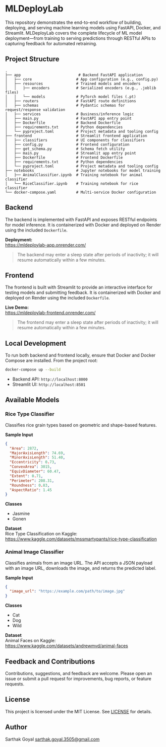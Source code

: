 # MLDeployLab

This repository demonstrates the end-to-end workflow of building, deploying, and serving machine learning models using FastAPI, Docker, and Streamlit. MLDeployLab covers the complete lifecycle of ML model deployment—from training to serving predictions through RESTful APIs to capturing feedback for automated retraining.

## Project Structure

```
.
├── app                          # Backend FastAPI application
│   ├── core                    # App configuration (e.g., config.py)
│   ├── resources               # Trained models and encoders
│   │   ├── encoders            # Serialized encoders (e.g., .joblib files)
│   │   └── models              # PyTorch model files (.pt)
│   ├── routers                 # FastAPI route definitions
│   ├── schemas                 # Pydantic schemas for request/response validation
│   ├── services                # Business/inference logic
│   ├── main.py                 # FastAPI app entry point
│   ├── Dockerfile              # Backend Dockerfile
│   ├── requirements.txt        # Python dependencies
│   └── pyproject.toml          # Project metadata and tooling config                     
├── frontend                    # Streamlit frontend application
│   ├── classifiers             # UI components for classifiers
│   ├── config.py               # Frontend configuration
│   ├── get_schema.py           # Schema fetch utility
│   ├── main.py                 # Streamlit app entry point
│   ├── Dockerfile              # Frontend Dockerfile
│   ├── requirements.txt        # Python dependencies
│   └── pyproject.toml          # Project metadata and tooling config
├── notebooks                   # Jupyter notebooks for model training
│   ├── AnimalClassifier.ipynb  # Training notebook for animal classifier
│   └── RiceClassifier.ipynb    # Training notebook for rice classifier
└── docker-compose.yaml         # Multi-service Docker configuration

````

## Backend

The backend is implemented with FastAPI and exposes RESTful endpoints for model inference. It is containerized with Docker and deployed on Render using the included `Dockerfile`.

**Deployment:**  
https://mldeploylab-app.onrender.com/

> The backend may enter a sleep state after periods of inactivity; it will resume automatically within a few minutes.

## Frontend

The frontend is built with Streamlit to provide an interactive interface for testing models and submitting feedback. It is containerized with Docker and deployed on Render using the included `Dockerfile`.

**Live Demo:**  
https://mldeploylab-frontend.onrender.com/

> The frontend may enter a sleep state after periods of inactivity; it will resume automatically within a few minutes.

## Local Development

To run both backend and frontend locally, ensure that Docker and Docker Compose are installed. From the project root:

```bash
docker-compose up --build
````

* Backend API: `http://localhost:8000`
* Streamlit UI: `http://localhost:8501`

## Available Models

### Rice Type Classifier

Classifies rice grain types based on geometric and shape-based features.

**Sample Input**

```json
{
  "Area": 2872,
  "MajorAxisLength": 74.69,
  "MinorAxisLength": 51.40,
  "Eccentricity": 0.73,
  "ConvexArea": 3015,
  "EquivDiameter": 60.47,
  "Extent": 0.71,
  "Perimeter": 208.31,
  "Roundness": 0.83,
  "AspectRatio": 1.45
}
```

**Classes**

- Jasmine
- Gonen 

**Dataset**  
Rice Type Classification on Kaggle: https://www.kaggle.com/datasets/mssmartypants/rice-type-classification


### Animal Image Classifier

Classifies animals from an image URL. The API accepts a JSON payload with an image URL, downloads the image, and returns the predicted label.

**Sample Input**

```json
{
  "image_url": "https://example.com/path/to/image.jpg"
}
```

**Classes**

- Cat  
- Dog  
- Wild  

**Dataset**  
Animal Faces on Kaggle: https://www.kaggle.com/datasets/andrewmvd/animal-faces

## Feedback and Contributions

Contributions, suggestions, and feedback are welcome. Please open an issue or submit a pull request for improvements, bug reports, or feature requests.

## License

This project is licensed under the MIT License. See [LICENSE](LICENSE) for details.

## Author

Sarthak Goyal
[sarthak.goyal.3505@gmail.com](mailto:sarthak.goyal.3505@gmail.com)

